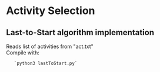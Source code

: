 # Activity Selection
## Last-to-Start algorithm implementation

<dl>
  <dt>Reads list of activities from "act.txt"</dt>
  <dt>Compile with:</dt>
 </dl>
 
       `python3 lastToStart.py`
 

